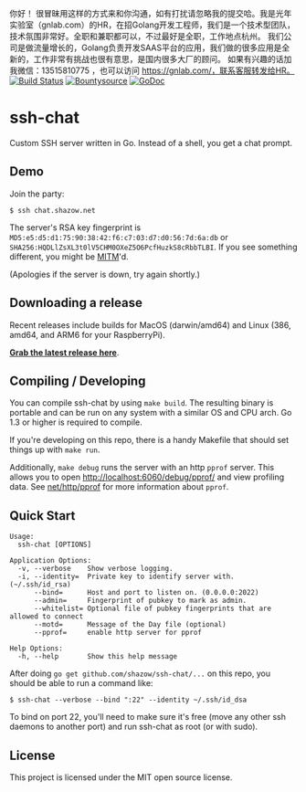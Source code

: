 你好！
很冒昧用这样的方式来和你沟通，如有打扰请忽略我的提交哈。我是光年实验室（gnlab.com）的HR，在招Golang开发工程师，我们是一个技术型团队，技术氛围非常好。全职和兼职都可以，不过最好是全职，工作地点杭州。
我们公司是做流量增长的，Golang负责开发SAAS平台的应用，我们做的很多应用是全新的，工作非常有挑战也很有意思，是国内很多大厂的顾问。
如果有兴趣的话加我微信：13515810775  ，也可以访问 https://gnlab.com/，联系客服转发给HR。
[![Build Status](https://travis-ci.org/shazow/ssh-chat.svg?branch=master)](https://travis-ci.org/shazow/ssh-chat)
[![Bountysource](https://www.bountysource.com/badge/team?team_id=52292&style=bounties_received)](https://www.bountysource.com/teams/ssh-chat/issues?utm_source=ssh-chat&utm_medium=shield&utm_campaign=bounties_received)
[![GoDoc](https://godoc.org/github.com/shazow/ssh-chat?status.svg)](https://godoc.org/github.com/shazow/ssh-chat)

# ssh-chat

Custom SSH server written in Go. Instead of a shell, you get a chat prompt.

## Demo

Join the party:

```
$ ssh chat.shazow.net
```

The server's RSA key fingerprint is `MD5:e5:d5:d1:75:90:38:42:f6:c7:03:d7:d0:56:7d:6a:db` or `SHA256:HQDLlZsXL3t0lV5CHM0OXeZ5O6PcfHuzkS8cRbbTLBI`. If you see something different, you might be [MITM](https://en.wikipedia.org/wiki/Man-in-the-middle_attack)'d.

(Apologies if the server is down, try again shortly.)


## Downloading a release

Recent releases include builds for MacOS (darwin/amd64) and Linux (386,
amd64, and ARM6 for your RaspberryPi).

**[Grab the latest release here](https://github.com/shazow/ssh-chat/releases/)**.


## Compiling / Developing

You can compile ssh-chat by using `make build`. The resulting binary is portable and
can be run on any system with a similar OS and CPU arch. Go 1.3 or higher is required to compile.

If you're developing on this repo, there is a handy Makefile that should set
things up with `make run`.

Additionally, `make debug` runs the server with an http `pprof` server. This allows you to open
[http://localhost:6060/debug/pprof/]() and view profiling data. See
[net/http/pprof](http://golang.org/pkg/net/http/pprof/) for more information about `pprof`.


## Quick Start

```
Usage:
  ssh-chat [OPTIONS]

Application Options:
  -v, --verbose    Show verbose logging.
  -i, --identity=  Private key to identify server with. (~/.ssh/id_rsa)
      --bind=      Host and port to listen on. (0.0.0.0:2022)
      --admin=     Fingerprint of pubkey to mark as admin.
      --whitelist= Optional file of pubkey fingerprints that are allowed to connect
      --motd=      Message of the Day file (optional)
      --pprof=     enable http server for pprof

Help Options:
  -h, --help       Show this help message
```

After doing `go get github.com/shazow/ssh-chat/...` on this repo, you should be able
to run a command like:

```
$ ssh-chat --verbose --bind ":22" --identity ~/.ssh/id_dsa
```

To bind on port 22, you'll need to make sure it's free (move any other ssh
daemons to another port) and run ssh-chat as root (or with sudo).


## License

This project is licensed under the MIT open source license.
